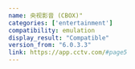 ```yaml
---
name: 央视影音 (CBOX)"
categories: ['entertainment']
compatibility: emulation
display_result: "Compatible"
version_from: "6.0.3.3"
link: https://app.cctv.com/#page5
---
```

